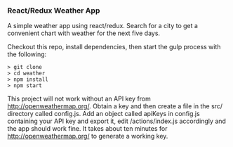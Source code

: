### React/Redux Weather App

A simple weather app using react/redux. Search for a city to get a convenient chart with weather for the next five days.

Checkout this repo, install dependencies, then start the gulp process with the following:

```
> git clone
> cd weather
> npm install
> npm start

```

This project will not work without an API key from http://openweathermap.org/. Obtain a key and then create a file in the src/ directory called config.js. Add an object called apiKeys in config.js containing your API key and export it, edit /actions/index.js accordingly and the app should work fine. It takes about ten minutes for http://openweathermap.org/ to generate a working key.
